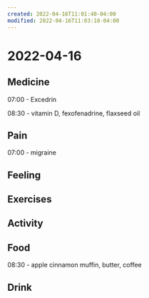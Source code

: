 ```yaml
---
created: 2022-04-16T11:01:40-04:00
modified: 2022-04-16T11:03:18-04:00
---
```


# 2022-04-16

## Medicine

07:00 - Excedrin

08:30 - vitamin D, fexofenadrine, flaxseed oil


## Pain

07:00 - migraine


## Feeling


## Exercises


## Activity


## Food

08:30 - apple cinnamon muffin, butter, coffee


## Drink

